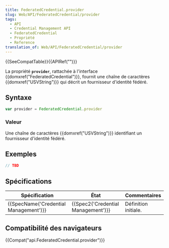 ```yaml
---
title: FederatedCredential.provider
slug: Web/API/FederatedCredential/provider
tags:
  - API
  - Credential Management API
  - FederatedCredential
  - Propriété
  - Reference
translation_of: Web/API/FederatedCredential/provider
---
```

{{SeeCompatTable}}{{APIRef("")}}

La propriété **`provider`**, rattachée à l'interface {{domxref("FederatedCredential")}}, fournit une chaîne de caractères {{domxref("USVString")}} qui décrit un fournisseur d'identité fédéré.

## Syntaxe

```js
var provider = FederatedCredential.provider
```

### Valeur

Une chaîne de caractères {{domxref("USVString")}} identifiant un fournisseur d'identité fédéré.

## Exemples

```js
// TBD
```

## Spécifications

| Spécification                                    | État                                         | Commentaires         |
| ------------------------------------------------ | -------------------------------------------- | -------------------- |
| {{SpecName('Credential Management')}} | {{Spec2('Credential Management')}} | Définition initiale. |

## Compatibilité des navigateurs

{{Compat("api.FederatedCredential.provider")}}
